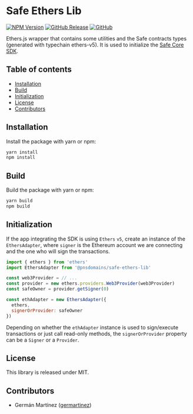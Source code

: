 # Safe Ethers Lib

[![NPM Version](https://badge.fury.io/js/%40safe-global%2Fsafe-ethers-lib.svg)](https://badge.fury.io/js/%40safe-global%2Fsafe-ethers-lib)
[![GitHub Release](https://img.shields.io/github/release/safe-global/safe-core-sdk.svg?style=flat)](https://github.com/safe-global/safe-core-sdk/releases)
[![GitHub](https://img.shields.io/github/license/safe-global/safe-core-sdk)](https://github.com/safe-global/safe-core-sdk/blob/main/LICENSE.md)

Ethers.js wrapper that contains some utilities and the Safe contracts types (generated with typechain ethers-v5). It is used to initialize the [Safe Core SDK](https://github.com/safe-global/safe-core-sdk/tree/main/packages/safe-core-sdk).

## Table of contents
* [Installation](#installation)
* [Build](#build)
* [Initialization](#initialization)
* [License](#license)
* [Contributors](#contributors)

## <a name="installation">Installation</a>

Install the package with yarn or npm:

```bash
yarn install
npm install
```

## <a name="build">Build</a>

Build the package with yarn or npm:

```bash
yarn build
npm build
```

## <a name="initialization">Initialization</a>

If the app integrating the SDK is using `Ethers` `v5`, create an instance of the `EthersAdapter`, where `signer` is the Ethereum account we are connecting and the one who will sign the transactions.

```js
import { ethers } from 'ethers'
import EthersAdapter from '@pnsdomains/safe-ethers-lib'

const web3Provider = // ...
const provider = new ethers.providers.Web3Provider(web3Provider)
const safeOwner = provider.getSigner(0)

const ethAdapter = new EthersAdapter({
  ethers,
  signerOrProvider: safeOwner
})
```

Depending on whether the `ethAdapter` instance is used to sign/execute transactions or just call read-only methods, the `signerOrProvider` property can be a `Signer` or a `Provider`.

## <a name="license">License</a>

This library is released under MIT.

## <a name="contributors">Contributors</a>

- Germán Martínez ([germartinez](https://github.com/germartinez))
